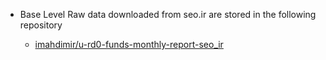 * Base Level Raw data downloaded from seo.ir are stored in the following repository
 
  * [imahdimir/u-rd0-funds-monthly-report-seo_ir](https://github.com/imahdimir/rd0-funds-monthly-report-seo_ir.git)
